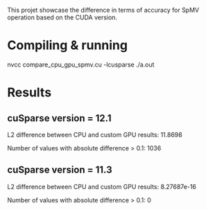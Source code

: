 This projet showcase the difference in terms of accuracy for SpMV operation based on the CUDA version.

# Compiling & running

nvcc compare_cpu_gpu_spmv.cu -lcusparse
./a.out

# Results

## cuSparse version = 12.1

L2 difference between CPU and custom GPU results: 11.8698

Number of values with absolute difference > 0.1: 1036

## cuSparse version = 11.3

L2 difference between CPU and custom GPU results: 8.27687e-16

Number of values with absolute difference > 0.1: 0